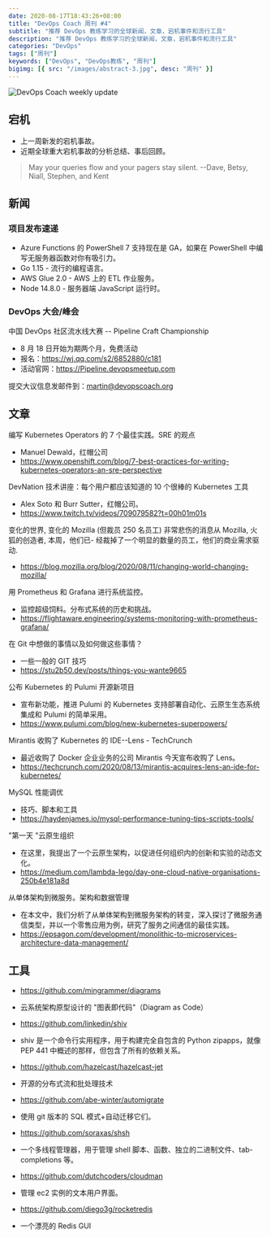 ```yaml
---
date: 2020-08-17T18:43:26+08:00
title: "DevOps Coach 周刊 #4"
subtitle: "推荐 DevOps 教练学习的全球新闻，文章，宕机事件和流行工具"
description: "推荐 DevOps 教练学习的全球新闻，文章，宕机事件和流行工具"
categories: "DevOps"
tags: ["周刊"]
keywords: ["DevOps", "DevOps教练", "周刊"]
bigimg: [{ src: "/images/abstract-3.jpg", desc: "周刊" }]
---
```


![DevOps Coach weekly update](/images/weeklyupdate.jpg)

## 宕机

- 上一周新发的宕机事故。
- 近期全球重大宕机事故的分析总结、事后回顾。

> May your queries flow and your pagers stay silent.
> --Dave, Betsy, Niall, Stephen, and Kent

## 新闻

### 项目发布速递

- Azure Functions 的 PowerShell 7 支持现在是 GA，如果在 PowerShell 中编写无服务器函数对你有吸引力。
- Go 1.15 - 流行的编程语言。
- AWS Glue 2.0 - AWS 上的 ETL 作业服务。
- Node 14.8.0 - 服务器端 JavaScript 运行时。

### DevOps 大会/峰会

中国 DevOps 社区流水线大赛 -- Pipeline Craft Championship

- 8 月 18 日开始为期两个月，免费活动
- 报名：https://wj.qq.com/s2/6852880/c181
- 活动官网：https://Pipeline.devopsmeetup.com

提交大议信息发邮件到：martin@devopscoach.org

## 文章

编写 Kubernetes Operators 的 7 个最佳实践。SRE 的观点

- Manuel Dewald，红帽公司
- https://www.openshift.com/blog/7-best-practices-for-writing-kubernetes-operators-an-sre-perspective

DevNation 技术讲座：每个用户都应该知道的 10 个很棒的 Kubernetes 工具

- Alex Soto 和 Burr Sutter，红帽公司。
- https://www.twitch.tv/videos/709079582?t=00h01m01s

变化的世界, 变化的 Mozilla (但裁员 250 名员工) 非常悲伤的消息从 Mozilla, 火狐的创造者, 本周，他们已- 经裁掉了一个明显的数量的员工，他们的商业需求驱动.

- https://blog.mozilla.org/blog/2020/08/11/changing-world-changing-mozilla/

用 Prometheus 和 Grafana 进行系统监控。

- 监控超级饲料。分布式系统的历史和挑战。
- https://flightaware.engineering/systems-monitoring-with-prometheus-grafana/

在 Git 中想做的事情以及如何做这些事情？

- 一些一般的 GIT 技巧
- https://stu2b50.dev/posts/things-you-wante9665

公布 Kubernetes 的 Pulumi 开源新项目

- 宣布新功能，推进 Pulumi 的 Kubernetes 支持部署自动化、云原生生态系统集成和 Pulumi 的简单采用。
- https://www.pulumi.com/blog/new-kubernetes-superpowers/

Mirantis 收购了 Kubernetes 的 IDE--Lens - TechCrunch

- 最近收购了 Docker 企业业务的公司 Mirantis 今天宣布收购了 Lens。
- https://techcrunch.com/2020/08/13/mirantis-acquires-lens-an-ide-for-kubernetes/

MySQL 性能调优

- 技巧、脚本和工具
- https://haydenjames.io/mysql-performance-tuning-tips-scripts-tools/

"第一天 "云原生组织

- 在这里，我提出了一个云原生架构，以促进任何组织内的创新和实验的动态文化。
- https://medium.com/lambda-lego/day-one-cloud-native-organisations-250b4e181a8d

从单体架构到微服务。架构和数据管理

- 在本文中，我们分析了从单体架构到微服务架构的转变，深入探讨了微服务通信类型，并以一个零售应用为例，研究了服务之间通信的最佳实践。
- https://epsagon.com/development/monolithic-to-microservices-architecture-data-management/

## 工具

- https://github.com/mingrammer/diagrams
- 云系统架构原型设计的 "图表即代码"（Diagram as Code）

- https://github.com/linkedin/shiv
- shiv 是一个命令行实用程序，用于构建完全自包含的 Python zipapps，就像 PEP 441 中概述的那样，但包含了所有的依赖关系。

- https://github.com/hazelcast/hazelcast-jet
- 开源的分布式流和批处理技术

- https://github.com/abe-winter/automigrate
- 使用 git 版本的 SQL 模式+自动迁移它们。

- https://github.com/soraxas/shsh
- 一个多线程管理器，用于管理 shell 脚本、函数、独立的二进制文件、tab-completions 等。

- https://github.com/dutchcoders/cloudman
- 管理 ec2 实例的文本用户界面。

- https://github.com/diego3g/rocketredis
- 一个漂亮的 Redis GUI
